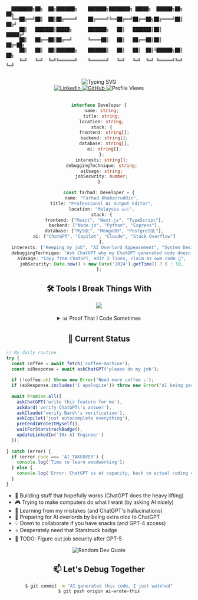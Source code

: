```ascii
⠀⠀⠀⠀⠀⠀⠀⠀⠀⠀⠀⠀⠀⠀⠀⠀⠀⠀⠀⠀⠀⠀⠀⠀⠀⠀⠀⠀⠀⠀
  ████████╗██╗  ██╗███████╗    ███████╗████████╗ █████╗  ██████╗██╗  ██╗
  ╚══██╔══╝██║  ██║██╔════╝    ██╔════╝╚══██╔══╝██╔══██╗██╔════╝██║ ██╔╝
     ██║   ███████║█████╗      ███████╗   ██║   ███████║██║     █████╔╝ 
     ██║   ██╔══██║██╔══╝      ╚════██║   ██║   ██╔══██║██║     ██╔═██╗ 
     ██║   ██║  ██║███████╗    ███████║   ██║   ██║  ██║╚██████╗██║  ██╗
     ╚═╝   ╚═╝  ╚═╝╚══════╝    ╚══════╝   ╚═╝   ╚═╝  ╚═╝ ╚═════╝╚═╝  ╚═╝
⠀⠀⠀⠀⠀⠀⠀⠀⠀⠀⠀⠀⠀⠀⠀⠀⠀⠀⠀⠀⠀⠀⠀⠀⠀⠀⠀⠀⠀⠀
```

<div align="center">
  <img src="https://readme-typing-svg.demolab.com?font=Fira+Code&duration=3000&pause=1000&color=6495ED&center=true&vCenter=true&width=435&lines=AI+will+probably+take+my+job;Professional+Prompt+Engineer;Living+in+ChatGPT's+shadow;My+code+%3D+AI+%2B+caffeine;Surviving+until+AGI+takeover" alt="Typing SVG" />
</div>

<div align="center">
  <a href="https://www.linkedin.com/in/farhad-khaharruddin/">
    <img src="https://img.shields.io/badge/LinkedIn-0077B5?style=for-the-badge&logo=linkedin&logoColor=white" alt="LinkedIn"/>
  </a>
  <a href="https://github.com/HachiroSan">
    <img src="https://img.shields.io/badge/GitHub-100000?style=for-the-badge&logo=github&logoColor=white" alt="GitHub"/>
  </a>
  <img src="https://komarev.com/ghpvc/?username=HachiroSan&style=for-the-badge&color=blue" alt="Profile Views"/>
</div>

<br>

<div align="center">
  
```typescript
interface Developer {
  name: string;
  title: string;
  location: string;
  stack: {
    frontend: string[];
    backend: string[];
    database: string[];
    ai: string[];
  };
  interests: string[];
  debuggingTechnique: string;
  aiUsage: string;
  jobSecurity: number;
}

const farhad: Developer = {
  name: "Farhad Khaharruddin",
  title: "Professional AI Output Editor",
  location: "Malaysia 🇲🇾",
  stack: {
    frontend: ["React", "Next.js", "TypeScript"],
    backend: ["Node.js", "Python", "Express"],
    database: ["MySQL", "MongoDB", "PostgreSQL"],
    ai: ["ChatGPT", "Copilot", "Claude", "Stack Overflow"]
  },
  interests: ["Keeping my job", "AI Overlord Appeasement", "System Design"],
  debuggingTechnique: "Ask ChatGPT why my ChatGPT generated code doesn't work",
  aiUsage: "Copy from ChatGPT, edit 2 lines, claim as own code 🤖",
  jobSecurity: Date.now() > new Date('2024').getTime() ? 0 : 50,
};
```

</div>

<div align="center">
  <h2>🛠️ Tools I Break Things With</h2>
</div>

<div align="center">
  <img src="https://skillicons.dev/icons?i=nextjs,react,typescript,nodejs,python,cpp,mysql,mongodb,docker,git,linux,vscode&theme=dark" />
</div>

<br>

<details>
<summary align="center">📊 Proof That I Code Sometimes</summary>
<div align="center">
  <img src="https://github-profile-trophy.vercel.app/?username=HachiroSan&theme=tokyonight&no-frame=true&row=1&column=7&margin-w=15" alt="Trophy Stats"/>
  <br><br>
  <img height="180em" src="https://github-readme-stats.vercel.app/api?username=HachiroSan&show_icons=true&theme=tokyonight&include_all_commits=true&count_private=true&hide_border=true"/>
  <img height="180em" src="https://github-readme-stats.vercel.app/api/top-langs/?username=HachiroSan&layout=compact&langs_count=8&theme=tokyonight&hide_border=true"/>
  <br>
  <img width="100%" src="https://github-readme-streak-stats.herokuapp.com/?user=HachiroSan&theme=tokyonight&hide_border=true" alt="GitHub Streak Stats"/>
  <br>
  <img width="100%" src="https://github-readme-activity-graph.vercel.app/graph?username=HachiroSan&theme=tokyo-night&hide_border=true" alt="Contribution Graph"/>
</div>
</details>

<div align="center">
  <h2>🎯 Current Status</h2>
</div>

```javascript
// My daily routine
try {
  const coffee = await fetch('coffee-machine');
  const aiResponse = await askChatGPT('please do my job');
  
  if (!coffee.ok) throw new Error('Need more coffee ☕');
  if (aiResponse.includes('I apologize')) throw new Error('AI being passive aggressive again');
  
  await Promise.all([
    askChatGPT('write this feature for me'),
    askBard('verify ChatGPT\'s answer'),
    askClaude('verify Bard\'s verification'),
    askCopilot('just autocomplete everything'),
    pretendIWroteItMyself(),
    waitForStarstruckBadge(),
    updateLinkedIn('10x AI Engineer')
  ]);
  
} catch (error) {
  if (error.code === 'AI_TAKEOVER') {
    console.log('Time to learn woodworking');
  } else {
    console.log('Error: ChatGPT is at capacity, back to actual coding 😭');
  }
}
```

- 🚀 Building stuff that hopefully works (ChatGPT does the heavy lifting)
- 🎮 Trying to make computers do what I want (by asking AI nicely)
- 🌱 Learning from my mistakes (and ChatGPT's hallucinations)
- 🤖 Preparing for AI overlords by being extra nice to ChatGPT
- 💡 Down to collaborate if you have snacks (and GPT-4 access)
- ⭐ Desperately need that Starstruck badge
- 📝 TODO: Figure out job security after GPT-5

<div align="center">
  <img src="https://quotes-github-readme.vercel.app/api?type=horizontal&theme=tokyonight" alt="Random Dev Quote"/>
</div>

<div align="center">
  <h2>📫 Let's Debug Together</h2>
  
  ```bash
  $ git commit -m "AI generated this code, I just watched"
  $ git push origin ai-wrote-this
  ```
</div>

<!--
⠀⠀⠀⠀⠀⠀⠀⠀⠀⠀⠀⠀⠀⠀⠀⠀⠀⠀⠀⠀⠀⠀⠀⠀⠀⠀⠀⠀⠀⠀
-->
